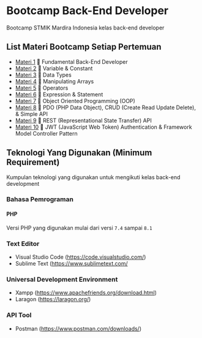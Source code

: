 #  Bootcamp Back-End Developer

Bootcamp STMIK Mardira Indonesia kelas back-end developer

## List Materi Bootcamp Setiap Pertemuan

* [Materi 1](https://github.com/Bootcamp-STMIK-Mardira-Indonesia/backend-development/blob/master/materi-1/Day%201%20-%20Back-End%20Development.pdf) :pushpin: Fundamental Back-End Developer 
* [Materi 2](https://github.com/Bootcamp-STMIK-Mardira-Indonesia/backend-development/blob/master/materi-2/Day%202%20-%20Back-End%20Development.pdf) :pushpin: Variable & Constant 
* [Materi 3](https://github.com/Bootcamp-STMIK-Mardira-Indonesia/backend-development/blob/master/materi-3/Day%203%20-%20Back-End%20Development.pdf) :pushpin: Data Types 
* [Materi 4](https://github.com/Bootcamp-STMIK-Mardira-Indonesia/backend-development/blob/master/materi-4/Day%204%20Back-End%20Development.pdf) :pushpin: Manipulating Arrays 
* [Materi 5](https://github.com/Bootcamp-STMIK-Mardira-Indonesia/backend-development/blob/master/materi-5/Day%205%20Back-End%20Development.pdf) :pushpin: Operators
* [Materi 6](https://github.com/Bootcamp-STMIK-Mardira-Indonesia/backend-development/blob/master/materi-6/Day%206%20-%20Back-End%20Development.pdf) :pushpin: Expression & Statement
* [Materi 7](https://github.com/Bootcamp-STMIK-Mardira-Indonesia/backend-development/tree/master/materi-7) :pushpin: Object Oriented Programming (OOP)
* [Materi 8](https://github.com/Bootcamp-STMIK-Mardira-Indonesia/backend-development/blob/master/materi-8/Day%208%20-%20Back-End%20Development.pdf) :pushpin: PDO (PHP Data Object), CRUD (Create Read Update Delete), & Simple API
* [Materi 9](https://github.com/Bootcamp-STMIK-Mardira-Indonesia/backend-development/blob/master/materi-9/Day%209%20-%20Back-End%20Development.pdf) :pushpin: REST (Representational State Transfer) API 
* [Materi 10](https://github.com/Bootcamp-STMIK-Mardira-Indonesia/backend-development/blob/master/materi-10/Day%2010%20-%20Back-End%20Development%20-%20Remastered.pdf) :pushpin: JWT (JavaScript Web Token) Authentication & Framework Model Controller Pattern

## Teknologi Yang Digunakan (Minimum Requirement)
Kumpulan teknologi yang digunakan untuk mengikuti kelas back-end development
### Bahasa Pemrograman
#### PHP
Versi PHP yang digunakan mulai dari versi `7.4` sampai `8.1`
### Text Editor 
* Visual Studio Code (https://code.visualstudio.com/)
* Sublime Text (https://www.sublimetext.com/
### Universal Development Environment
* Xampp (https://www.apachefriends.org/download.html)
* Laragon (https://laragon.org/)
### API Tool
* Postman (https://www.postman.com/downloads/)



